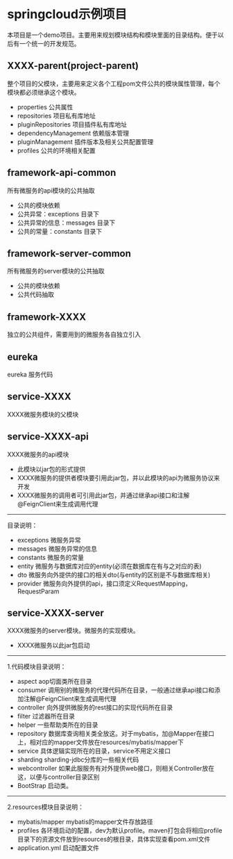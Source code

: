 # springcloud示例项目

本项目是一个demo项目。主要用来规划模块结构和模块里面的目录结构。便于以后有一个统一的开发规范。

## XXXX-parent(project-parent) 
整个项目的父模块，主要用来定义各个工程pom文件公共的模块属性管理，每个模块都必须继承这个模块。
* properties 公共属性
* repositories 项目私有库地址
* pluginRepositories 项目插件私有库地址
* dependencyManagement 依赖版本管理
* pluginManagement 插件版本及相关公共配置管理
* profiles 公共的环境相关配置

## framework-api-common 
所有微服务的api模块的公共抽取
* 公共的模块依赖
* 公共异常：exceptions 目录下
* 公共异常的信息：messages 目录下
* 公共的常量：constants 目录下

## framework-server-common
所有微服务的server模块的公共抽取
* 公共的模块依赖
* 公共代码抽取

## framework-XXXX
独立的公共组件，需要用到的微服务各自独立引入

## eureka
eureka 服务代码

## service-XXXX
XXXX微服务模块的父模块

## service-XXXX-api
XXXX微服务的api模块
* 此模块以jar包的形式提供
* XXXX微服务的提供者模块要引用此jar包，并以此模块的api为微服务协议来开发
* XXXX微服务的调用者可引用此jar包，并通过继承api接口和注解@FeignClient来生成调用代理
***
目录说明：
* exceptions 微服务异常
* messages 微服务异常的信息
* constants 微服务的常量
* entity 微服务与数据库对应的entity(必须在数据库在有与之对应的表)
* dto 微服务向外提供的接口的相关dto(与entity的区别是不与数据库相关)
* provider 微服务向外提供的api，接口须定义RequestMapping，RequestParam

## service-XXXX-server
XXXX微服务的server模块。微服务的实现模块。
* XXXX微服务以此jar包启动
***
1.代码模块目录说明：
* aspect aop切面类所在目录
* consumer 调用别的微服务的代理代码所在目录，一般通过继承api接口和添加注解@FeignClient来生成调用代理
* controller 向外提供微服务的rest接口的实现代码所在目录
* filter 过滤器所在目录
* helper 一些帮助类所在的目录
* repository 数据库查询相关类全放这。对于mybatis，加@Mapper在接口上，相对应的mapper文件放在resources/mybatis/mapper下
* service 具体逻辑实现所在的目录，service不用定义接口
* sharding sharding-jdbc分库的一些相关代码
* webcontroller 如果此服服务有对外提供web接口，则相关Controller放在这，以便与controller目录区别
* BootStrap 启动类。
***
2.resources模块目录说明：
* mybatis/mapper mybatis的mapper文件存放路径
* profiles 各环境启动的配置，dev为默认profile。maven打包会将相应profile目录下的资源文件放到resources的根目录，具体实现查看pom.xml文件
* application.yml 启动配置文件








